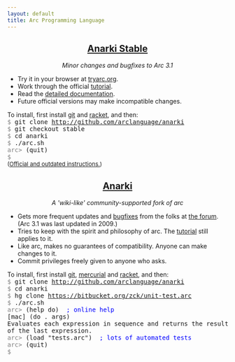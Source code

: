 ```yaml
---
layout: default
title: Arc Programming Language
---
```


<div class='row'>
  <div class='col-md-6'>
    <div style='text-align:center'>
      <h2><a href='http://arclanguage.org'>Anarki Stable</a></h2>
      <p><i>Minor changes and bugfixes to Arc 3.1</i></p>
    </div>
    <ul>
      <li>Try it in your browser at <a href='http://tryarc.org'>tryarc.org</a>.</li>
      <li>Work through the official <a href='http://ycombinator.com/arc/tut.txt'>tutorial</a>.</li>
      <li>Read the <a href='/ref/'>detailed documentation</a>.</li>
      <li>Future official versions may make incompatible changes.</li>
    </ul>
    To install, first install <a href='http://git-scm.com'>git</a> and <a
    href='http://racket-lang.org'>racket</a>, and then:
    <pre style='margin:0 auto; text-align:left'>
<span style='color:grey'>$</span> git clone <a href='http://github.com/arclanguage/anarki'>http://github.com/arclanguage/anarki</a>
<span style='color:grey'>$</span> git checkout stable
<span style='color:grey'>$</span> cd anarki
<span style='color:grey'>$</span> ./arc.sh
<span style='color:grey'>arc&gt;</span> (quit)
<span style='color:grey'>$</span></pre>
    <div style='font-size:small'>(<a href='http://arclanguage.org/install'>Official and outdated instructions.</a>)</div>
  </div>

  <div class='col-md-6'>
    <div style='text-align:center'>
      <h2><a href='http://github.com/arclanguage/anarki'>Anarki</a></h2>
      <p><i>A 'wiki-like' community-supported fork of arc</i></p>
    </div>
    <ul>
      <li>Gets more frequent updates and <a
      href='https://sites.google.com/site/arclanguagewiki/arc-3_1/known-bugs-and-gotchas'>bugfixes</a>
      from the folks at <a href='http://arclanguage.org/forum'>the forum</a>.
      (Arc 3.1 was last updated in 2009.)</li>
      <li>Tries to keep with the spirit and philosophy of arc. The <a href='http://ycombinator.com/arc/tut.txt'>tutorial</a> still applies to it.</li>
      <li>Like arc, makes no guarantees of compatibility. Anyone can make changes to it.</li>
      <li>Commit privileges freely given to anyone who asks.</li>
    </ul>
    To install, first install <a href='http://git-scm.com'>git</a>, <a href='http://mercurial.selenic.com'>mercurial</a> and <a href='http://racket-lang.org'>racket</a>, and then:
    <pre style='margin:0 auto; text-align:left'>
<span style='color:grey'>$</span> git clone <a href='http://github.com/arclanguage/anarki'>http://github.com/arclanguage/anarki</a>
<span style='color:grey'>$</span> cd anarki
<span style='color:grey'>$</span> hg clone <a href='https://bitbucket.org/zck/unit-test.arc'>https://bitbucket.org/zck/unit-test.arc</a>
<span style='color:grey'>$</span> ./arc.sh
<span style='color:grey'>arc&gt;</span> (help do)  <span style='color:blue'>; online help</span>
[mac] (do . args)
Evaluates each expression in sequence and returns the result
of the last expression.
<span style='color:grey'>arc&gt;</span> (load "tests.arc")  <span style='color:blue'>; lots of automated tests</span>
<span style='color:grey'>arc&gt;</span> (quit)
<span style='color:grey'>$</span> </pre>
  </div>
  <br clear='both'/>
</div>
